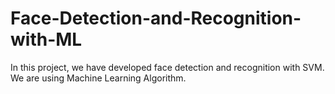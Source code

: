 # Face-Detection-and-Recognition-with-ML
In this project, we have developed face detection and recognition with SVM. We are using Machine Learning Algorithm.

